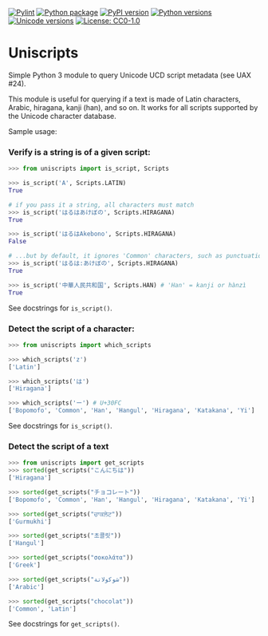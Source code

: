 [![Pylint](https://github.com/gaspardpetit/uniscripts/actions/workflows/pylint.yml/badge.svg)](https://github.com/gaspardpetit/uniscripts/actions/workflows/pylint.yml)
[![Python package](https://github.com/gaspardpetit/uniscripts/actions/workflows/python-package.yml/badge.svg)](https://github.com/gaspardpetit/uniscripts/actions/workflows/python-package.yml)
[![PyPI version](https://badge.fury.io/py/uniscripts.svg)](https://pypi.python.org/pypi/uniscripts/)
[![Python versions](https://img.shields.io/pypi/pyversions/uniscripts.svg)](https://pypi.org/project/uniscripts/)
[![Unicode versions](https://img.shields.io/badge/Unicode%20-15.1-blue.svg)](https://www.unicode.org/charts/)
[![License: CC0-1.0](https://img.shields.io/badge/License-CC0_1.0-lightgrey.svg)](http://creativecommons.org/publicdomain/zero/1.0/)

# Uniscripts

Simple Python 3 module to query Unicode UCD script metadata (see UAX #24).

This module is useful for querying if a text is made of Latin characters,
Arabic, hiragana, kanji (han), and so on.  It works for all scripts supported
by the Unicode character database.

Sample usage:

### Verify is a string is of a given script:

```python
>>> from uniscripts import is_script, Scripts

>>> is_script('A', Scripts.LATIN)
True

# if you pass it a string, all characters must match
>>> is_script('はるはあけぼの', Scripts.HIRAGANA)
True

>>> is_script('はるはAkebono', Scripts.HIRAGANA)
False

# ...but by default, it ignores 'Common' characters, such as punctuation.
>>> is_script('はるは:あけぼの', Scripts.HIRAGANA)
True

>>> is_script('中華人民共和国', Scripts.HAN) # 'Han' = kanji or hànzì
True

```
See docstrings for `is_script()`.


### Detect the script of a character:

```python
>>> from uniscripts import which_scripts

>>> which_scripts('z')
['Latin']

>>> which_scripts('は')
['Hiragana']

>>> which_scripts('ー') # U+30FC
['Bopomofo', 'Common', 'Han', 'Hangul', 'Hiragana', 'Katakana', 'Yi']

```
See docstrings for `is_script()`.


### Detect the script of a text

```python
>>> from uniscripts import get_scripts
>>> sorted(get_scripts("こんにちは"))
['Hiragana']

>>> sorted(get_scripts("チョコレート"))
['Bopomofo', 'Common', 'Han', 'Hangul', 'Hiragana', 'Katakana', 'Yi']

>>> sorted(get_scripts("ਚਾਕਲੇਟ"))
['Gurmukhi']

>>> sorted(get_scripts("초콜릿"))
['Hangul']

>>> sorted(get_scripts("σοκολάτα"))
['Greek']

>>> sorted(get_scripts("شوكولاتة"))
['Arabic']

>>> sorted(get_scripts("chocolat"))
['Common', 'Latin']

```

See docstrings for `get_scripts()`.

